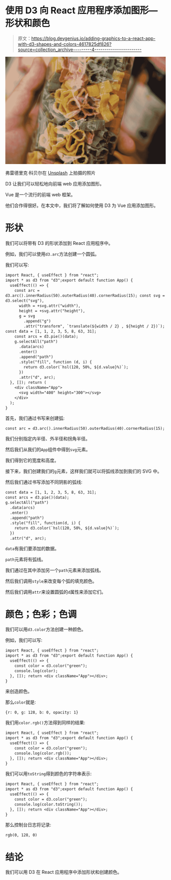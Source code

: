 # 使用 D3 向 React 应用程序添加图形—形状和颜色

> 原文：<https://blog.devgenius.io/adding-graphics-to-a-react-app-with-d3-shapes-and-colors-4617825df826?source=collection_archive---------4----------------------->

![](img/0c5103aa40bae51b12a5634fcc49b31c.png)

弗雷德里克·科贝尔在 [Unsplash](https://unsplash.com?utm_source=medium&utm_medium=referral) 上拍摄的照片

D3 让我们可以轻松地向前端 web 应用添加图形。

Vue 是一个流行的前端 web 框架。

他们合作得很好。在本文中，我们将了解如何使用 D3 为 Vue 应用添加图形。

# 形状

我们可以将带有 D3 的形状添加到 React 应用程序中。

例如，我们可以使用`d3.arc`方法创建一个圆弧。

我们可以写:

```
import React, { useEffect } from "react";
import * as d3 from "d3";export default function App() {
  useEffect(() => {
    const arc = d3.arc().innerRadius(50).outerRadius(40).cornerRadius(15); const svg = d3.select("svg"),
      width = +svg.attr("width"),
      height = +svg.attr("height"),
      g = svg
        .append("g")
        .attr("transform", `translate(${width / 2} , ${height / 2})`); const data = [1, 1, 2, 3, 5, 8, 63, 31];
    const arcs = d3.pie()(data);
    g.selectAll("path")
      .data(arcs)
      .enter()
      .append("path")
      .style("fill", function (d, i) {
        return d3.color(`hsl(120, 50%, ${d.value}%)`);
      })
      .attr("d", arc);
  }, []); return (
    <div className="App">
      <svg width="400" height="300"></svg>
    </div>
  );
}
```

首先，我们通过书写来创建弧:

```
const arc = d3.arc().innerRadius(50).outerRadius(40).cornerRadius(15);
```

我们分别指定内半径、外半径和拐角半径。

然后我们从我们的`App`组件中得到`svg`元素。

我们得到它的宽度和高度。

接下来，我们创建我们的`g`元素，这样我们就可以将弧线添加到我们的 SVG 中。

然后我们通过书写添加不同阴影的弧线:

```
const data = [1, 1, 2, 3, 5, 8, 63, 31];
const arcs = d3.pie()(data);
g.selectAll("path")
  .data(arcs)
  .enter()
  .append("path")
  .style("fill", function(d, i) {
    return d3.color(`hsl(120, 50%, ${d.value}%)`);
  })
  .attr("d", arc);
```

`data`有我们要添加的数据。

`path`元素将有弧线。

我们通过在其中添加另一个`path`元素来添加弧线。

然后我们调用`style`来改变每个弧的填充颜色。

然后我们调用`attr`来设置圆弧的`d`属性来添加它们。

# 颜色；色彩；色调

我们可以用`d3.color`方法创建一种颜色。

例如，我们可以写:

```
import React, { useEffect } from "react";
import * as d3 from "d3";export default function App() {
  useEffect(() => {
    const color = d3.color("green");
    console.log(color);
  }, []); return <div className="App"></div>;
}
```

来创造颜色。

那么`color`就是:

```
{r: 0, g: 128, b: 0, opacity: 1}
```

我们用`color.rgb()`方法得到同样的结果:

```
import React, { useEffect } from "react";
import * as d3 from "d3";export default function App() {
  useEffect(() => {
    const color = d3.color("green");
    console.log(color.rgb());
  }, []); return <div className="App"></div>;
}
```

我们可以用`toString`得到颜色的字符串表示:

```
import React, { useEffect } from "react";
import * as d3 from "d3";export default function App() {
  useEffect(() => {
    const color = d3.color("green");
    console.log(color.toString());
  }, []); return <div className="App"></div>;
}
```

那么控制台日志将记录:

```
rgb(0, 128, 0)
```

# 结论

我们可以用 D3 在 React 应用程序中添加形状和创建颜色。